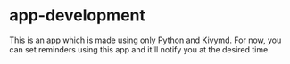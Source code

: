 # app-development
This is an app which is made using only Python and Kivymd.
For now, you can set reminders using this app and it'll notify you at the desired time.

